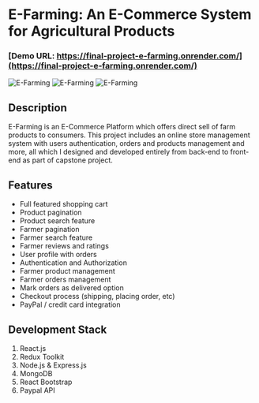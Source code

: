 # E-Farming: An E-Commerce System for Agricultural Products

### [Demo URL: https://final-project-e-farming.onrender.com/](https://final-project-e-farming.onrender.com/)

![E-Farming](https://i.ibb.co/8X33KsB/HomePage.png)
![E-Farming](https://i.ibb.co/YkgS5Dv/Farmer-Page.png)
![E-Farming](https://i.ibb.co/GWsVQVS/Product-Page.png)

## Description

E-Farming is an E-Commerce Platform which offers direct sell of farm products to consumers.
This project includes an online store management system with users authentication, orders and products management and more,
all which I designed and developed entirely from back-end to front-end as part of capstone project.

## Features

- Full featured shopping cart
- Product pagination
- Product search feature
- Farmer pagination
- Farmer search feature
- Farmer reviews and ratings
- User profile with orders
- Authentication and Authorization
- Farmer product management
- Farmer orders management
- Mark orders as delivered option
- Checkout process (shipping, placing order, etc)
- PayPal / credit card integration

## Development Stack

1. React.js
2. Redux Toolkit
3. Node.js & Express.js
4. MongoDB
5. React Bootstrap
6. Paypal API
